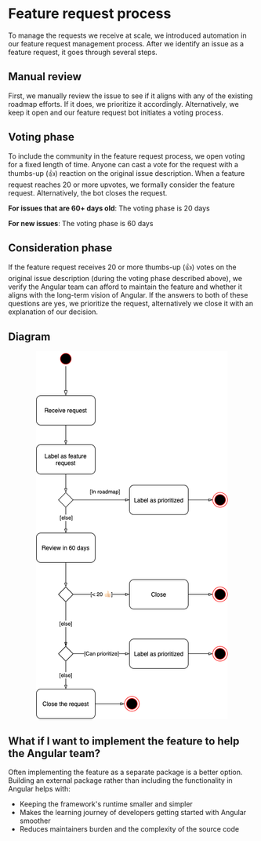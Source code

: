 <a name="feature-request"></a>

# Feature request process

To manage the requests we receive at scale, we introduced automation in our feature request
management process. After we identify an issue as a feature request, it goes through several steps.

## Manual review

First, we manually review the issue to see if it aligns with any of the existing roadmap efforts. If
it does, we prioritize it accordingly. Alternatively, we keep it open and our feature request bot
initiates a voting process.

## Voting phase

To include the community in the feature request process, we open voting for a fixed length of time.
Anyone can cast a vote for the request with a thumbs-up (👍) reaction on the original issue
description.
When a feature request reaches 20 or more upvotes, we formally consider the feature request.
Alternatively, the bot closes the request.

**For issues that are 60+ days old**: The voting phase is 20 days

**For new issues**: The voting phase is 60 days

## Consideration phase

If the feature request receives 20 or more thumbs-up (👍) votes on the original issue description
(during the voting phase described above), we verify the Angular team can afford to maintain the
feature and whether it aligns with the long-term vision of Angular. If the answers to both of these
questions are yes, we prioritize the request, alternatively we close it with an explanation of our
decision.

## Diagram

<p align="center" width="100%">
  <img src="./images/feature-request-automation.png" alt="Feature Request Automation">
</p>

## What if I want to implement the feature to help the Angular team?

Often implementing the feature as a separate package is a better option. Building an external
package rather than including the functionality in Angular helps with:

- Keeping the framework's runtime smaller and simpler
- Makes the learning journey of developers getting started with Angular smoother
- Reduces maintainers burden and the complexity of the source code
